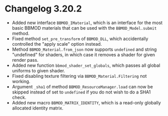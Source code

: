 # Changelog 3.20.2

* Added new interface `BBMOD_IMaterial`, which is an interface for the most basic BBMOD materials that can be used with the `BBMOD_Model.submit` method.
* Fixed method `set_pre_transform` of `BBMOD_DLL`, which accidentally controlled the "apply scale" option instead.
* Method `BBMOD_Material.from_json` now supports `undefined` and string "undefined" for shaders, in which case it removes a shader for given render pass.
* Added new function `bbmod_shader_set_globals`, which passes all global uniforms to given shader.
* Fixed disabling texture filtering via `BBMOD_Material.Filtering` not working.
* Argument `_sha1` of method `BBMOD_ResourceManager.load` can now be skipped instead of set to `undefined` if you do not wish to do a SHA1 check.
* Added new macro `BBMOD_MATRIX_IDENTITY`, which is a read-only globally allocated identity matrix.

